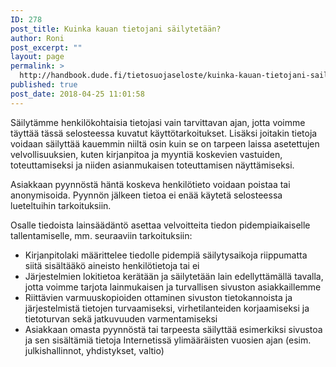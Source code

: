 ```yaml
---
ID: 278
post_title: Kuinka kauan tietojani säilytetään?
author: Roni
post_excerpt: ""
layout: page
permalink: >
  http://handbook.dude.fi/tietosuojaseloste/kuinka-kauan-tietojani-sailytetaan
published: true
post_date: 2018-04-25 11:01:58
---
```

Säilytämme henkilökohtaisia tietojasi vain tarvittavan ajan, jotta voimme täyttää tässä selosteessa kuvatut käyttötarkoitukset. Lisäksi joitakin tietoja voidaan säilyttää kauemmin niiltä osin kuin se on tarpeen laissa asetettujen velvollisuuksien, kuten kirjanpitoa ja myyntiä koskevien vastuiden, toteuttamiseksi ja niiden asianmukaisen toteuttamisen näyttämiseksi.

Asiakkaan pyynnöstä häntä koskeva henkilötieto voidaan poistaa tai anonymisoida. Pyynnön jälkeen tietoa ei enää käytetä selosteessa lueteltuihin tarkoituksiin.

Osalle tiedoista lainsäädäntö asettaa velvoitteita tiedon pidempiaikaiselle tallentamiselle, mm. seuraaviin tarkoituksiin:
<ul>
 	<li>Kirjanpitolaki määrittelee tiedolle pidempiä säilytysaikoja riippumatta siitä sisältääkö aineisto henkilötietoja tai ei</li>
 	<li>Järjestelmien lokitietoa kerätään ja säilytetään lain edellyttämällä tavalla, jotta voimme tarjota lainmukaisen ja turvallisen sivuston asiakkaillemme</li>
 	<li>Riittävien varmuuskopioiden ottaminen sivuston tietokannoista ja järjestelmistä tietojen turvaamiseksi, virhetilanteiden korjaamiseksi ja tietoturvan sekä jatkuvuuden varmentamiseksi</li>
 	<li>Asiakkaan omasta pyynnöstä tai tarpeesta säilyttää esimerkiksi sivustoa ja sen sisältämiä tietoja Internetissä ylimääräisten vuosien ajan (esim. julkishallinnot, yhdistykset, valtio)</li>
</ul>